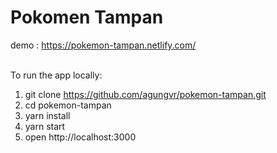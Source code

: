 # Pokomen Tampan

demo : https://pokemon-tampan.netlify.com/ <br /> <br />

To run the app locally: <br />
1. git clone https://github.com/agungvr/pokemon-tampan.git <br />
2. cd pokemon-tampan <br />
3. yarn install
4. yarn start <br />
5. open http://localhost:3000
